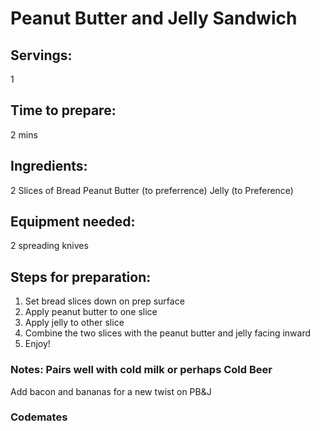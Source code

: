 # Peanut Butter and Jelly Sandwich

## Servings: 
1

## Time to prepare: 
2 mins

## Ingredients:
2 Slices of Bread
Peanut Butter (to preferrence)
Jelly (to Preference)


## Equipment needed: 
2 spreading knives


## Steps for preparation: 
1) Set bread slices down on prep surface 
2) Apply peanut butter to one slice 
3) Apply jelly to other slice 
4) Combine the two slices with the peanut butter and jelly facing inward 
5) Enjoy!



### Notes: Pairs well with cold milk or perhaps Cold Beer 

Add bacon and bananas for a new twist on PB&J

### Codemates #
